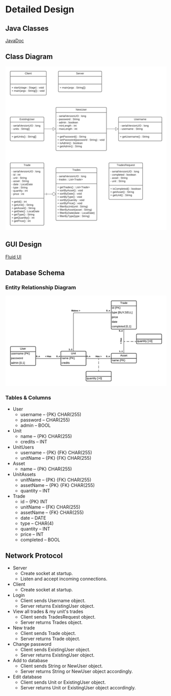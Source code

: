 Detailed Design
===============

Java Classes
------------
[JavaDoc](https://mitchelljqegan.github.io/javadoc/)

Class Diagram
-------------
![UML Class Diagram](/docs/images/uml-class-diagram.png)

GUI Design
----------
[Fluid UI](https://www.fluidui.com/editor/live/preview/cF9KRlduQ2xMSEoxREpxdHZUNm9wV3N5S3ZwT2MydFJHNQ==)

Database Schema
---------------
### Entity Relationship Diagram
![Entity Relationship Diagram](/docs/images/erd.png)
### Tables & Columns
- User 
  - username – {PK} CHAR(255)
  - password – CHAR(255)
  - admin – BOOL 
- Unit
  - name – {PK} CHAR(255)
  - credits – INT
- UnitUsers
  - username – {PK} {FK} CHAR(255) 
  - unitName – {PK} {FK} CHAR(255)
- Asset
  - name – {PK} CHAR(255)
- UnitAssets
  - unitName – {PK} {FK} CHAR(255)
  - assetName – {PK} {FK} CHAR(255)
  - quantity – INT 
- Trade
  - id – {PK} INT
  - unitName – {FK} CHAR(255)
  - assetName – {FK} CHAR(255)
  - date – DATE 
  - type – CHAR(4)
  - quantity – INT 
  - price – INT 
  - completed – BOOL

Network Protocol
----------------
- Server
  - Create socket at startup.
  - Listen and accept incoming connections.
- Client
  - Create socket at startup.
- Login
  - Client sends Username object.
  - Server returns ExistingUser object.
- View all trades & my unit's trades
  - Client sends TradesRequest object.
  - Server returns Trades object.
- New trade
  - Client sends Trade object.
  - Server returns Trade object.
- Change password
  - Client sends ExistingUser object.
  - Server returns ExistingUser object.
- Add to database
  - Client sends String or NewUser object.
  - Server returns String or NewUser object accordingly.
- Edit database
  - Client sends Unit or ExistingUser object.
  - Server returns Unit or ExistingUser object accordingly.
